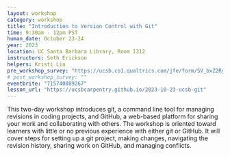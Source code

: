 ```yaml
---
layout: workshop
category: workshop
title: "Introduction to Version Control with Git"
time: 9:30am - 12pm PST
human_date: October 23-24
year: 2023
location: UC Santa Barbara Library, Room 1312
instructors: Seth Erickson
helpers: Kristi Liu
pre_workshop_survey: "https://ucsb.co1.qualtrics.com/jfe/form/SV_bxZ2RyiGUhOUBTw"
# post_workshop_survey: ""
eventbrite: "715740889267"
lesson_url: "https://ucsbcarpentry.github.io/2023-10-23-ucsb-git"
---
```


This two-day workshop introduces git, a command line tool for managing revisions in coding projects, and GitHub, a web-based platform for sharing your work and collaborating with others. The workshop is oriented toward learners with little or no previous experience with either git or GitHub. It will cover steps for setting up a git project, making changes, navigating the revision history, sharing work on GitHub, and managing conflicts. 
